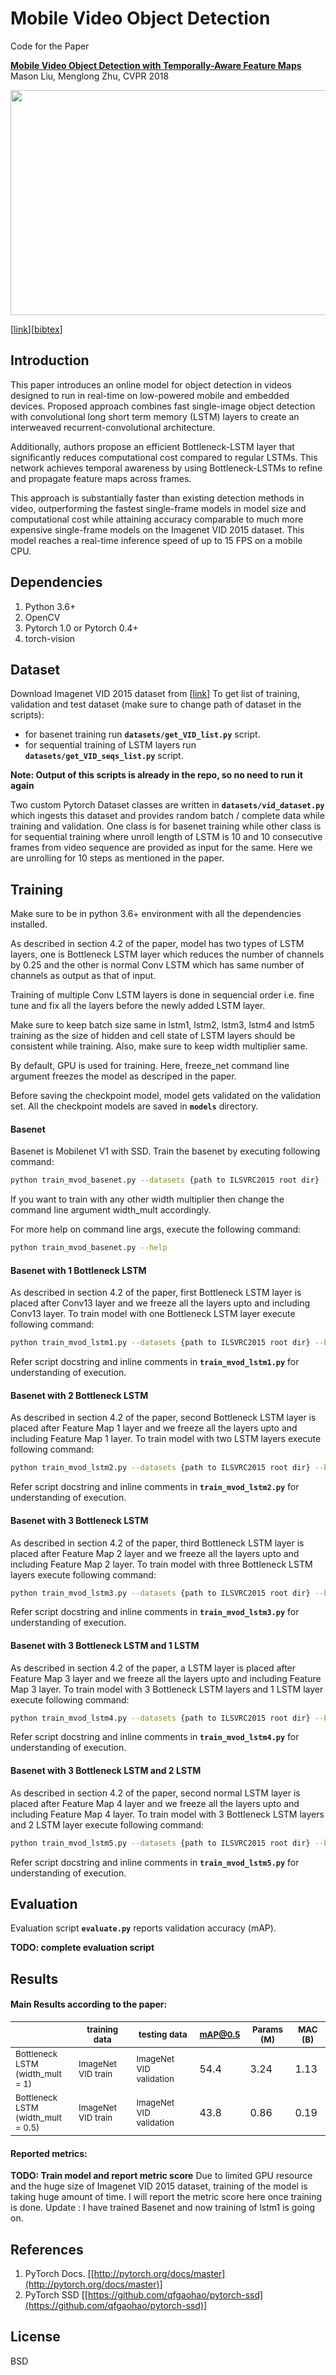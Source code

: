 Mobile Video Object Detection
========================================

Code for the Paper

**[Mobile Video Object Detection with Temporally-Aware Feature Maps][1]**
Mason Liu, Menglong Zhu, CVPR 2018

<p align="center">
  <img src="lstm_ssd_intro.png" width=640 height=360>
</p>

\[[link](http://openaccess.thecvf.com/content_cvpr_2018/papers/Liu_Mobile_Video_Object_CVPR_2018_paper.pdf)\]\[[bibtex](
https://scholar.googleusercontent.com/scholar.bib?q=info:hq5rcMUUXysJ:scholar.google.com/&output=citation&scisig=AAGBfm0AAAAAXLdwXcU5g_wiMQ40EvbHQ9kTyvfUxffh&scisf=4&ct=citation&cd=-1&hl=en)\]

Introduction
------------

This paper introduces an online model for object detection in videos designed to run in real-time on low-powered mobile and embedded devices. Proposed approach combines fast single-image object detection with convolutional long short term memory (LSTM) layers to create an interweaved recurrent-convolutional architecture. 

Additionally, authors propose an efficient Bottleneck-LSTM layer that significantly reduces computational cost compared to regular LSTMs. This network achieves temporal awareness by using Bottleneck-LSTMs to refine and propagate feature maps across frames. 

This approach is substantially faster than existing detection methods in video, outperforming the fastest single-frame models in model size and computational cost while attaining accuracy comparable to much more expensive single-frame models on the Imagenet VID 2015 dataset. This model reaches a real-time inference speed of up to 15 FPS on a mobile CPU.

Dependencies
------------

1. Python 3.6+
2. OpenCV
3. Pytorch 1.0 or Pytorch 0.4+
4. torch-vision

Dataset 
-------

Download Imagenet VID 2015 dataset from \[[link](http://bvisionweb1.cs.unc.edu/ilsvrc2015/download-videos-3j16.php​)\]
To get list of training, validation and test dataset (make sure to change path of dataset in the scripts):
 * for basenet training run **`datasets/get_VID_list.py`** script.
 * for sequential training of LSTM layers run **`datasets/get_VID_seqs_list.py`** script.

**Note: Output of this scripts is already in the repo, so no need to run it again**
 

Two custom Pytorch Dataset classes are written in **`datasets/vid_dataset.py`** which ingests this dataset and
provides random batch / complete data while training and validation. One class is for basenet training while other class is for sequential training where unroll length of LSTM is 10 and 10 consecutive frames from video sequence are provided as input for the same. Here we are unrolling for 10 steps as mentioned in the paper. 


Training
--------

Make sure to be in python 3.6+ environment with all the dependencies installed.

As described in section 4.2 of the paper, model has two types of LSTM layers, one is Bottleneck LSTM layer which reduces the number of channels by 0.25 and the other is normal Conv LSTM which has same number of channels as output as that of input.

Training of multiple Conv LSTM layers is done in sequencial order i.e. fine tune and fix all the layers before the newly added LSTM layer.

Make sure to keep batch size same in lstm1, lstm2, lstm3, lstm4 and lstm5 training as the size of hidden and cell state of LSTM layers should be consistent while training. Also, make sure to keep width multiplier same.

By default, GPU is used for training. Here, freeze_net command line argument freezes the model as descriped in the paper. 

Before saving the checkpoint model, model gets validated on the validation set. All the checkpoint models are saved in **`models`** directory.

#### Basenet

Basenet is Mobilenet V1 with SSD. Train the basenet by executing following command: 

```sh
python train_mvod_basenet.py --datasets {path to ILSVRC2015 root dir} --batch_size 60 --num_epochs 30 --width_mult 1
```
If you want to train with any other width multiplier then change the command line argument width_mult accordingly.

For more help on command line args, execute the following command:

```sh
python train_mvod_basenet.py --help
```
#### Basenet with 1 Bottleneck LSTM 

As described in section 4.2 of the paper, first Bottleneck LSTM layer is placed after Conv13 layer and we freeze all the layers upto and including Conv13 layer.
To train model with one Bottleneck LSTM layer execute following command:

```sh
python train_mvod_lstm1.py --datasets {path to ILSVRC2015 root dir} --batch_size 10 --num_epochs 30 --pretrained {path to pretrained basenet model} --width_mult 1 --freeze_net
```
Refer script docstring and inline comments in **`train_mvod_lstm1.py`** for understanding of execution.

#### Basenet with 2 Bottleneck LSTM

As described in section 4.2 of the paper, second Bottleneck LSTM layer is placed after Feature Map 1 layer and we freeze all the layers upto and including Feature Map 1 layer.
To train model with two LSTM layers execute following command:

```sh
python train_mvod_lstm2.py --datasets {path to ILSVRC2015 root dir} --batch_size 10 --num_epochs 30 --pretrained {path to pretrained lstm 1} --width_mult 1 --freeze_net 
```
Refer script docstring and inline comments in **`train_mvod_lstm2.py`** for understanding of execution.


#### Basenet with 3 Bottleneck LSTM

As described in section 4.2 of the paper, third Bottleneck LSTM layer is placed after Feature Map 2 layer and we freeze all the layers upto and including Feature Map 2 layer.
To train model with three Bottleneck LSTM layers execute following command:

```sh
python train_mvod_lstm3.py --datasets {path to ILSVRC2015 root dir} --batch_size 10 --num_epochs 30 --pretrained {path to pretrained lstm 2} --width_mult 1 --freeze_net
```
Refer script docstring and inline comments in **`train_mvod_lstm3.py`** for understanding of execution.

#### Basenet with 3 Bottleneck LSTM and 1 LSTM

As described in section 4.2 of the paper, a LSTM layer is placed after Feature Map 3 layer and we freeze all the layers upto and including Feature Map 3 layer.
To train model with 3 Bottleneck LSTM layers and 1 LSTM layer execute following command:

```sh
python train_mvod_lstm4.py --datasets {path to ILSVRC2015 root dir} --batch_size 10 --num_epochs 30 --pretrained {path to pretrained lstm 3} --width_mult 1 --freeze_net
```
Refer script docstring and inline comments in **`train_mvod_lstm4.py`** for understanding of execution.

#### Basenet with 3 Bottleneck LSTM and 2 LSTM

As described in section 4.2 of the paper, second normal LSTM layer is placed after Feature Map 4 layer and we freeze all the layers upto and including Feature Map 4 layer.
To train model with 3 Bottleneck LSTM layers and 2 LSTM layer execute following command:

```sh
python train_mvod_lstm5.py --datasets {path to ILSVRC2015 root dir} --batch_size 10 --num_epochs 30 --pretrained {path to pretrained lstm 4} --width_mult 1 --freeze_net
```
Refer script docstring and inline comments in **`train_mvod_lstm5.py`** for understanding of execution.

Evaluation
----------


Evaluation script **`evaluate.py`** reports validation accuracy (mAP).

**TODO: complete evaluation script**


Results
-------
#### Main Results according to the paper:


|                                 | <sub>training data</sub>     | <sub>testing data</sub> | <sub>mAP@0.5</sub> |<sub>Params (M)</sub>|<sub>MAC (B)</sub>|
|---------------------------------|-------------------|--------------|---------|--------|--------|
| <sub>Bottleneck LSTM</br>(width_mult = 1)</sub>                    | <sub>ImageNet VID train</sub> | <sub>ImageNet VID validation</sub> | 54.4   | 3.24	| 1.13	|
| <sub>Bottleneck LSTM</br>(width_mult = 0.5)</sub>           | <sub>ImageNet VID train</sub> | <sub>ImageNet VID validation</sub> | 43.8    | 0.86	| 0.19	|

#### Reported metrics:

**TODO: Train model and report metric score** Due to limited GPU resource and the huge size of Imagenet VID 2015 dataset, training of the model is taking huge amount of time. I will report the metric score here once training is done. Update : I have trained Basenet and now training of lstm1  is going on.

References
----------

1. PyTorch Docs. [[http://pytorch.org/docs/master](http://pytorch.org/docs/master)]
2. PyTorch SSD [[https://github.com/qfgaohao/pytorch-ssd](https://github.com/qfgaohao/pytorch-ssd)]


License
-------

BSD

[1]: https://arxiv.org/abs/1711.06368


